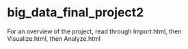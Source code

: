 # big_data_final_project2
For an overview of the project, read through Import.html, then Visualize.html, then Analyze.html
